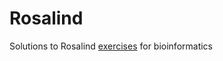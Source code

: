 # Rosalind
Solutions to Rosalind [exercises](https://rosalind.info/problems/tree-view/) for bioinformatics
